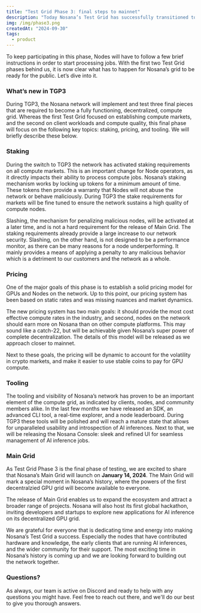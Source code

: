 ```yaml
---
title: "Test Grid Phase 3: final steps to mainnet"
description: "Today Nosana’s Test Grid has successfully transitioned to its third and final phase. This is an exciting time, as the final core components for Nosana’s Main Grid will be rolled out and tested. "
img: /img/phase3.png
createdAt: "2024-09-30"
tags:
  - product
---
```

To keep participating in this phase, Nodes will have to follow a few brief instructions in order to start processing jobs. With the first two Test Grid phases behind us, it is now clear what has to happen for Nosana’s grid to be ready for the public. Let’s dive into it.

### What’s new in TGP3

During TGP3, the Nosana network will implement and test three final pieces that are required to become a fully functioning, decentralized, compute grid. Whereas the first Test Grid focused on establishing compute markets, and the second on client workloads and compute quality, this final phase will focus on the following key topics: staking, pricing, and tooling. We will briefly describe these below.

### Staking

During the switch to TGP3 the network has activated staking requirements on all compute markets. This is an important change for Node operators, as it directly impacts their ability to process compute jobs. Nosana’s staking mechanism works by locking up tokens for a minimum amount of time. These tokens then provide a warranty that Nodes will not abuse the network or behave maliciously. During TGP3 the stake requirements for markets will be fine tuned to ensure the network sustains a high quality of compute nodes.

Slashing, the mechanism for penalizing malicious nodes, will be activated at a later time, and is not a hard requirement for the release of Main Grid. The staking requirements already provide a large increase to our network security. Slashing, on the other hand, is not designed to be a performance monitor, as there can be many reasons for a node underperforming. It mainly provides a means of applying a penalty to any malicious behavior which is a detriment to our customers and the network as a whole.

### Pricing

One of the major goals of this phase is to establish a solid pricing model for GPUs and Nodes on the network. Up to this point, our pricing system has been based on static rates and was missing nuances and market dynamics.

The new pricing system has two main goals: it should provide the most cost effective compute rates in the industry, and second, nodes on the network should earn more on Nosana than on other compute platforms. This may sound like a catch-22, but will be achievable given Nosana’s super power of complete decentralization. The details of this model will be released as we approach closer to mainnet.

Next to these goals, the pricing will be dynamic to account for the volatility in crypto markets, and make it easier to use stable coins to pay for GPU compute.

### Tooling

The tooling and visibility of Nosana’s network has proven to be an important element of the compute grid, as indicated by clients, nodes, and community members alike. In the last few months we have released an SDK, an advanced CLI tool, a real-time explorer, and a node leaderboard. During TGP3 these tools will be polished and will reach a mature state that allows for unparalleled usability and introspection of AI inferences. Next to that, we will be releasing the Nosana Console: sleek and refined UI for seamless management of AI inference jobs.

### Main Grid

As Test Grid Phase 3 is the final phase of testing, we are excited to share that Nosana’s Main Grid will launch on **January 14, 2024**. The Main Grid will mark a special moment in Nosana’s history, where the powers of the first decentralzied GPU grid will become available to everyone.

The release of Main Grid enables us to expand the ecosystem and attract a broader range of projects. Nosana will also host its first global hackathon, inviting developers and startups to explore new applications for AI inference on its decentralized GPU grid.

We are grateful for everyone that is dedicating time and energy into making Nosana’s Test Grid a success. Especially the nodes that have contributed hardware and knowledge, the early clients that are running AI inferences, and the wider community for their support. The most exciting time in Nosana’s history is coming up and we are looking forward to building out the network together.

### Questions?

As always, our team is active on Discord and ready to help with any questions you might have. Feel free to reach out there, and we'll do our best to give you thorough answers.
